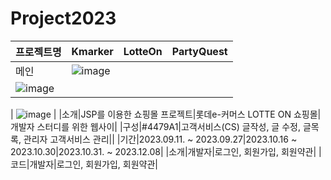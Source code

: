 # Project2023


|프로젝트명|Kmarker|LotteOn|PartyQuest|
|:----|:----|:----|:-----|
|메인|![image](https://github.com/bllor/Project2023/assets/136154061/88b23386-8099-4721-91cc-e8054e024799)
|![image](https://github.com/bllor/Project2023/assets/136154061/e5e83251-0595-4604-8088-68649b3fd753)
|
![image](https://github.com/bllor/Project2023/assets/136154061/23ea267f-dc6b-4526-a5df-94862e38f552)
|
|소개|JSP를 이용한 쇼핑몰 프로젝트|롯데e-커머스 LOTTE ON 쇼핑몰|개발자 스터디를 위한 웹사이|
|구성|#4479A1|고객서비스(CS) 글작성, 글 수정, 글목록, 관리자 고객서비스 관리||
|기간|2023.09.11. ~ 2023.09.27|2023.10.16 ~ 2023.10.30|2023.10.31. ~ 2023.12.08|
|소개|개발자|로그인, 회원가입, 회원약관|
|코드|개발자|로그인, 회원가입, 회원약관|
